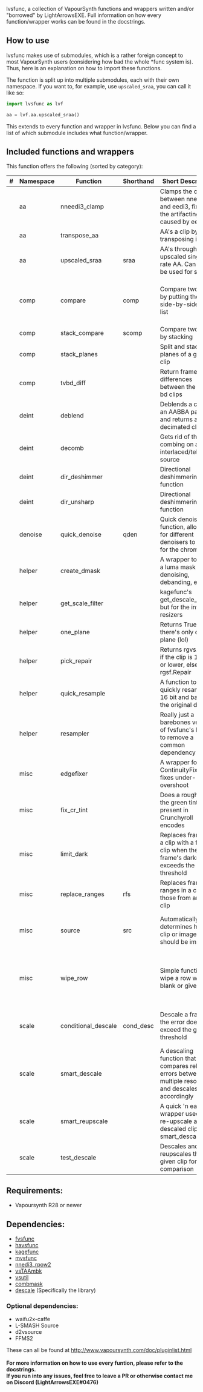 lvsfunc, a collection of VapourSynth functions and wrappers written and/or "borrowed" by LightArrowsEXE.
Full information on how every function/wrapper works can be found in the docstrings.

## How to use

lvsfunc makes use of submodules, which is a rather foreign concept to most VapourSynth users (considering how bad the whole *func system is). Thus, here is an explanation on how to import these functions.

The function is split up into multiple submodules, each with their own namespace. If you want to, for example, use `upscaled_sraa`, you can call it like so:
```py
import lvsfunc as lvf

aa = lvf.aa.upscaled_sraa()
```

This extends to every function and wrapper in lvsfunc. Below you can find a list of which submodule includes what function/wrapper.

## Included functions and wrappers

This function offers the following (sorted by category):</br>

| # | Namespace | Function | Shorthand | Short Description | Parameters |
|---|----------|----------|-----------|-------------|------------|
|  | aa | nneedi3_clamp | | Clamps the change between nnedi3 and eedi3, fixing the artifacting caused by eedi3 | clip, strength, mask, ret_mask, show_mask, opencl |
|  | aa | transpose_aa | | AA's a clip by transposing it | clip, eedi3 |
|  | aa | upscaled_sraa | sraa | AA's through a upscaled single-rate AA. Can also be used for scaling | clip, rfactor, rep, h, sharp_downscale |
|  | comp | compare | comp | Compare two clips by putting them side-by-side in a list | clip_a, clip_b, frames, rand_total, force_resample, print_frame, mismatch |
|  | comp | stack_compare | scomp | Compare two clips by stacking | clips, make_diff, height, warn |
|  | comp | stack_planes | | Split and stack the planes of a given clip | clip, stack_vertical |
|  | comp | tvbd_diff | | Return frames with differences between the tv and bd clips | tv, bd, thr, return_array |
|  | deint | deblend | | Deblends a clip in an AABBA pattern and returns a decimated clip | clip, rep |
|  | deint | decomb | | Gets rid of the combing on an interlaced/telecined source | clip, TFF, decimate, vinv, sharpen, dir, rep |
|  | deint | dir_deshimmer | | Directional deshimmering function | clip, TFF, dh, transpose, show_mask |
|  | deint | dir_unsharp | | Directional deshimmering function | clip, strength, dir, h |
|  | denoise | quick_denoise | qden | Quick denoising function, allowing for different denoisers to be set for the chroma | clip, ref, cmode, sigma, **kwargs |
|  | helper | create_dmask | | A wrapper to create a luma mask for denoising, debanding, etc. | clip, luma_scaling |
|  | helper | get_scale_filter | | kagefunc's get_descale_filter, but for the internal resizers | kernel, **kwargs |
|  | helper | one_plane | | Returns True if there's only one plane (lol) | clip |
|  | helper | pick_repair | | Returns rgvs.Repair if the clip is 16 bit or lower, else rgsf.Repair | clip |
|  | helper | quick_resample | | A function to quickly resample to 16 bit and back to the original depth | clip, function, **func_args |
|  | helper | resampler | | Really just a barebones version of fvsfunc's Depth to remove a common dependency | clip, bitdepth |
|  | misc | edgefixer | | A wrapper for ContinuityFixer that fixes under- and overshoot | clip, left, right, top, down, radius, full_range |
|  | misc | fix_cr_tint | | Does a rough fix to the green tint present in Crunchyroll encodes | clip, value |
|  | misc | limit_dark | | Replaces frames in a clip with a filtered clip when the frame's darkness exceeds the threshold | clip, filtered, threshold, threshold_range |
|  | misc | replace_ranges | rfs | Replaces frame ranges in a clip with those from another clip | clip_a, clip_b, ranges |
|  | misc | source | src | Automatically determines how a clip or image should be imported | file, ref, force_lsmas, mpls, mpls_playlist, mpls_angle |
|  | misc | wipe_row | | Simple function to wipe a row with a blank or given clip. | clip, secondary, width, height, offset_x, offset_y, width2, height2, offset_x2, offset_y2, show_mask |
|  | scale | conditional_descale | cond_desc | Descale a frame if the error doesn't exceed the given threshold | clip, height, kernel, b, c, taps, threshold, upscaler, **upscale_args |
|  | scale | smart_descale | | A descaling function that compares relative errors between multiple resolutions and descales accordingly | clip, resolutions, b, c, taps, thr, rescale |
|  | scale | smart_reupscale | | A quick 'n easy wrapper used to re-upscale a descaled clip using smart_descale | clip, width, height, kernel, b, c, taps, **znargs |
|  | scale | test_descale | | Descales and reupscales the given clip for comparison | clip, height, kernel, b, c, taps, show_error |


## Requirements:

- Vapoursynth R28 or newer

## Dependencies:

- [fvsfunc](https://github.com/Irrational-Encoding-Wizardry/fvsfunc)
- [havsfunc](https://github.com/HomeOfVapourSynthEvolution/havsfunc)
- [kagefunc](https://github.com/Irrational-Encoding-Wizardry/kagefunc)
- [mvsfunc](https://github.com/HomeOfVapourSynthEvolution/mvsfunc)
- [nnedi3_rpow2](https://github.com/darealshinji/vapoursynth-plugins/blob/master/scripts/nnedi3_rpow2.py)
- [vsTAAmbk](https://github.com/HomeOfVapourSynthEvolution/vsTAAmbk)
- [vsutil](https://github.com/Irrational-Encoding-Wizardry/vsutil)
- [combmask](https://mega.nz/#!whtkTShS!JsDhi-_QGs-kZkzWqgcXHX2MQII4Bl9Y4Ft0zHnXDvk)
- [descale](https://github.com/Irrational-Encoding-Wizardry/vapoursynth-descale) (Specifically the library)

### Optional dependencies:
- waifu2x-caffe
- L-SMASH Source
- d2vsource
- FFMS2

These can all be found at <http://www.vapoursynth.com/doc/pluginlist.html>
<br>
<br>
**For more information on how to use every funtion, please refer to the docstrings.<br>
If you run into any issues, feel free to leave a PR or otherwise contact me on Discord (LightArrowsEXE#0476)**
